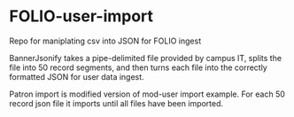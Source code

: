 # FOLIO-user-import
Repo for maniplating csv into JSON for FOLIO ingest

BannerJsonify takes a pipe-delimited file provided by campus IT, splits the file into 50 record segments, and then turns each file into the correctly formatted JSON for user data ingest. 

Patron import is modified version of mod-user import example. For each 50 record json file it imports until all files have been imported. 
